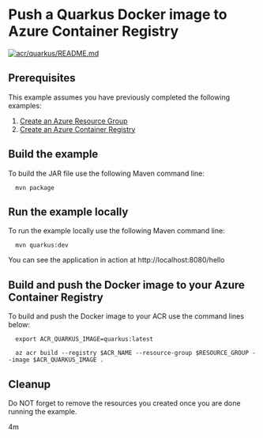 
# Push a Quarkus Docker image to Azure Container Registry

[![acr/quarkus/README.md](https://github.com/Azure-Samples/java-on-azure-examples/actions/workflows/acr_quarkus_README_md.yml/badge.svg)](https://github.com/Azure-Samples/java-on-azure-examples/actions/workflows/acr_quarkus_README_md.yml)

## Prerequisites

This example assumes you have previously completed the following examples:

1. [Create an Azure Resource Group](../../group/create/README.md)
1. [Create an Azure Container Registry](../create/README.md)

<!-- 

  if [[ -z $REGION ]]; then
    export REGION=westus
  fi

  -->
<!-- workflow.cron(0 7 * * 5) -->
<!-- workflow.include(../create/README.md) -->

## Build the example

<!-- workflow.run()

  cd acr/quarkus

  -->

To build the JAR file use the following Maven command line:

```shell
  mvn package
```

## Run the example locally

To run the example locally use the following Maven command line:

<!-- workflow.skip() -->
```shell
  mvn quarkus:dev
```

You can see the application in action at http://localhost:8080/hello

## Build and push the Docker image to your Azure Container Registry

To build and push the Docker image to your ACR use the command lines below:

```shell
  export ACR_QUARKUS_IMAGE=quarkus:latest

  az acr build --registry $ACR_NAME --resource-group $RESOURCE_GROUP --image $ACR_QUARKUS_IMAGE .
```

<!-- workflow.run()

  cd ../..

  -->

<!-- workflow.directOnly()

  export RESULT=$(az acr repository show --name $ACR_NAME --image $ACR_QUARKUS_IMAGE)
  az group delete --name $RESOURCE_GROUP --yes || true
  if [[ -z $RESULT ]]; then
    echo "Unable to find $ACR_QUARKUS_IMAGE image"
    exit 1
  fi

  -->

## Cleanup

Do NOT forget to remove the resources you created once you are done running the
example.

4m
